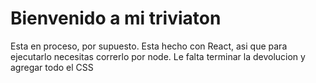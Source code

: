 # Bienvenido a mi triviaton

Esta en proceso, por supuesto. Esta hecho con React, asi que para ejecutarlo necesitas correrlo por node. Le falta terminar la devolucion y agregar todo el CSS